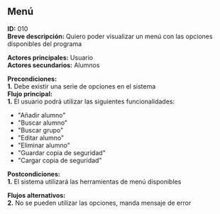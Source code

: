 ## Menú
**ID:** 010  
**Breve descripción:** Quiero poder visualizar un menú con las opciones disponibles del programa

**Actores principales:** Usuario  
**Actores secundarios:** Alumnos

**Precondiciones:**  
**1.** Debe existir una serie de opciones en el sistema  
**Flujo principal:**  
**1.** El usuario podrá utilizar las siguientes funcionalidades:

  * "Añadir alumno"  
  * "Buscar alumno"  
  * "Buscar grupo"  
  * "Editar alumno"
  * "Eliminar alumno"
  * "Guardar copia de seguridad"
  * "Cargar copia de seguridad"        

**Postcondiciones:**  
**1.** El sistema utilizará las herramientas de menú disponibles

**Flujos alternativos:**  
**2.** No se pueden utilizar las opciones, manda mensaje de error  
